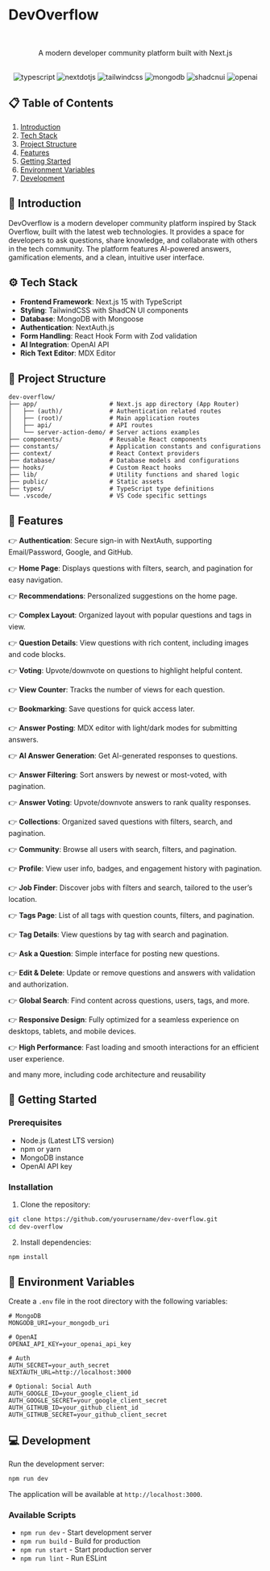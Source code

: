 # DevOverflow

<div align="center">
  <br />
  <p>A modern developer community platform built with Next.js</p>
  <br />

  <div>
    <img src="https://img.shields.io/badge/-TypeScript-black?style=for-the-badge&logoColor=white&logo=typescript&color=3178C6" alt="typescript" />
    <img src="https://img.shields.io/badge/-Next_JS-black?style=for-the-badge&logoColor=white&logo=nextdotjs&color=000000" alt="nextdotjs" />
    <img src="https://img.shields.io/badge/-Tailwind_CSS-black?style=for-the-badge&logoColor=white&logo=tailwindcss&color=06B6D4" alt="tailwindcss" />
    <img src="https://img.shields.io/badge/-MongoDB-black?style=for-the-badge&logoColor=white&logo=mongodb&color=47A248" alt="mongodb" />
    <img src="https://img.shields.io/badge/-ShadCN_UI-black?style=for-the-badge&logoColor=white&logo=shadcnui&color=000000" alt="shadcnui" />
    <img src="https://img.shields.io/badge/-Open_AI-black?style=for-the-badge&logoColor=white&logo=openai&color=412991" alt="openai" />
  </div>
</div>

## 📋 Table of Contents

1. [Introduction](#introduction)
2. [Tech Stack](#tech-stack)
3. [Project Structure](#project-structure)
4. [Features](#features)
5. [Getting Started](#getting-started)
6. [Environment Variables](#environment-variables)
7. [Development](#development)

## 🤖 Introduction

DevOverflow is a modern developer community platform inspired by Stack Overflow, built with the latest web technologies. It provides a space for developers to ask questions, share knowledge, and collaborate with others in the tech community. The platform features AI-powered answers, gamification elements, and a clean, intuitive user interface.

## ⚙️ Tech Stack

- **Frontend Framework**: Next.js 15 with TypeScript
- **Styling**: TailwindCSS with ShadCN UI components
- **Database**: MongoDB with Mongoose
- **Authentication**: NextAuth.js
- **Form Handling**: React Hook Form with Zod validation
- **AI Integration**: OpenAI API
- **Rich Text Editor**: MDX Editor

## 📁 Project Structure

```
dev-overflow/
├── app/                    # Next.js app directory (App Router)
│   ├── (auth)/             # Authentication related routes
│   ├── (root)/             # Main application routes
│   ├── api/                # API routes
│   └── server-action-demo/ # Server actions examples
├── components/             # Reusable React components
├── constants/              # Application constants and configurations
├── context/                # React Context providers
├── database/               # Database models and configurations
├── hooks/                  # Custom React hooks
├── lib/                    # Utility functions and shared logic
├── public/                 # Static assets
├── types/                  # TypeScript type definitions
└── .vscode/                # VS Code specific settings
```

## 🔋 Features

👉 **Authentication**: Secure sign-in with NextAuth, supporting Email/Password, Google, and GitHub.

👉 **Home Page**: Displays questions with filters, search, and pagination for easy navigation.

👉 **Recommendations**: Personalized suggestions on the home page.

👉 **Complex Layout**: Organized layout with popular questions and tags in view.

👉 **Question Details**: View questions with rich content, including images and code blocks.

👉 **Voting**: Upvote/downvote on questions to highlight helpful content.

👉 **View Counter**: Tracks the number of views for each question.

👉 **Bookmarking**: Save questions for quick access later.

👉 **Answer Posting**: MDX editor with light/dark modes for submitting answers.

👉 **AI Answer Generation**: Get AI-generated responses to questions.

👉 **Answer Filtering**: Sort answers by newest or most-voted, with pagination.

👉 **Answer Voting**: Upvote/downvote answers to rank quality responses.

👉 **Collections**: Organized saved questions with filters, search, and pagination.

👉 **Community**: Browse all users with search, filters, and pagination.

👉 **Profile**: View user info, badges, and engagement history with pagination.

👉 **Job Finder**: Discover jobs with filters and search, tailored to the user’s location.

👉 **Tags Page**: List of all tags with question counts, filters, and pagination.

👉 **Tag Details**: View questions by tag with search and pagination.

👉 **Ask a Question**: Simple interface for posting new questions.

👉 **Edit & Delete**: Update or remove questions and answers with validation and authorization.

👉 **Global Search**: Find content across questions, users, tags, and more.

👉 **Responsive Design**: Fully optimized for a seamless experience on desktops, tablets, and mobile devices.

👉 **High Performance**: Fast loading and smooth interactions for an efficient user experience.

and many more, including code architecture and reusability

## 🚀 Getting Started

### Prerequisites

- Node.js (Latest LTS version)
- npm or yarn
- MongoDB instance
- OpenAI API key

### Installation

1. Clone the repository:

```bash
git clone https://github.com/yourusername/dev-overflow.git
cd dev-overflow
```

2. Install dependencies:

```bash
npm install
```

## 🔑 Environment Variables

Create a `.env` file in the root directory with the following variables:

```env
# MongoDB
MONGODB_URI=your_mongodb_uri

# OpenAI
OPENAI_API_KEY=your_openai_api_key

# Auth
AUTH_SECRET=your_auth_secret
NEXTAUTH_URL=http://localhost:3000

# Optional: Social Auth
AUTH_GOOGLE_ID=your_google_client_id
AUTH_GOOGLE_SECRET=your_google_client_secret
AUTH_GITHUB_ID=your_github_client_id
AUTH_GITHUB_SECRET=your_github_client_secret
```

## 💻 Development

Run the development server:

```bash
npm run dev
```

The application will be available at `http://localhost:3000`.

### Available Scripts

- `npm run dev` - Start development server
- `npm run build` - Build for production
- `npm run start` - Start production server
- `npm run lint` - Run ESLint
